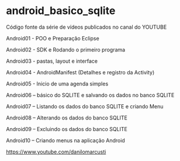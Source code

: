 android_basico_sqlite
=====================

Código fonte da série de vídeos publicados no canal do YOUTUBE


Android01 - POO e Preparação Eclipse

Android02 - SDK e Rodando o primeiro programa

Android03 - pastas, layout e interface

Android04 - AndroidManifest (Detalhes e registro da Activity)

Android05 - Inicio de uma agenda simples

Android06 – básico do SQLITE e salvando os dados no banco SQLITE

Android07 – Listando os dados do banco SQLITE e criando Menu

Android08 – Alterando os dados do banco SQLITE

Android09 – Excluindo os dados do banco SQLITE

Android10 – Criando menus na aplicação Android

https://www.youtube.com/danilomarcusti
